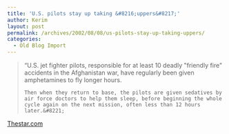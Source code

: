 ```yaml
---
title: 'U.S. pilots stay up taking &#8216;uppers&#8217;'
author: Kerim
layout: post
permalink: /archives/2002/08/08/us-pilots-stay-up-taking-uppers/
categories:
  - Old Blog Import
---
```


>   &#8220;U.S. jet fighter pilots, responsible for at least 10 deadly "friendly fire" accidents in the Afghanistan war, have regularly been given amphetamines to fly longer hours. 
>   
>   
>     Then when they return to base, the pilots are given sedatives by air force doctors to help them sleep, before beginning the whole cycle again on the next mission, often less than 12 hours later.&#8221;
>   


<a href="http://www.torontostar.com/NASApp/cs/ContentServer?pagename=thestar/Layout/Article_Type1&c=Article&cid=1026143852606&call_page=TS_News&call_pageid=968332188492&call_pagepath=News/News%3Cbr%3E" onclick="_gaq.push(['_trackEvent', 'outbound-article', 'http://www.torontostar.com/NASApp/cs/ContentServer?pagename=thestar/Layout/Article_Type1&c=Article&cid=1026143852606&call_page=TS_News&call_pageid=968332188492&call_pagepath=News/News%3Cbr%3E', 'Thestar.com']);" >Thestar.com</a>

